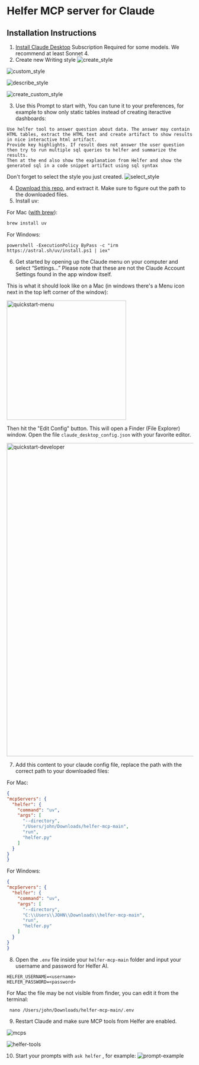 # Helfer MCP server for Claude

## Installation Instructions
1. [Install Claude Desktop](https://claude.ai/download) Subscription Required for some models. We recommend at least Sonnet 4.
2. Create new Writing style
![create_style](https://github.com/user-attachments/assets/24c37694-b617-44b3-9b4c-994fb3ddd40a)

![custom_style](https://github.com/user-attachments/assets/2f7f9771-656b-4a05-b5e5-e9b3e5203c11)

![describe_style](https://github.com/user-attachments/assets/6fe97466-651a-49fc-be03-d8f5a1ae7535)

![create_custom_style](https://github.com/user-attachments/assets/c75c63f5-e3f7-4db6-9deb-a92179c97103)


3. Use this Prompt to start with, You can tune it to your preferences, for example to show only static tables instead of creating iteractive dashboards:
  ```
Use helfer tool to answer question about data. The answer may contain HTML tables, extract the HTML text and create artifact to show results in nice interactive html artifact. 
Provide key highlights. If result does not answer the user question then try to run multiple sql queries to helfer and summarize the results.
Then at the end also show the explanation from Helfer and show the generated sql in a code snippet artifact using sql syntax
```
  Don't forget to select the style you just created.
![select_style](https://github.com/user-attachments/assets/fc494683-8056-4191-b4a6-4b18b342f1b5)

4. [Download this repo](https://github.com/helpwithmetrics/helfer-mcp/archive/refs/heads/main.zip), and extract it. Make sure to figure out the path to the downloaded files.
5. Install uv:

  For Mac ([with brew](https://brew.sh/)):
  ```bash
  brew install uv
  ```
 
  For Windows:
  ```
  powershell -ExecutionPolicy ByPass -c "irm https://astral.sh/uv/install.ps1 | iex"
  ```
6. Get started by opening up the Claude menu on your computer and select “Settings…” Please note that these are not the Claude Account Settings found in the app window itself.

This is what it should look like on a Mac (in windows there's a Menu icon next in the top left corner of the window):

<img width="322" alt="quickstart-menu" src="https://github.com/user-attachments/assets/093177c2-74e6-4318-a195-5f3ea2e07990" />

Then hit the "Edit Config" button. This will open a Finder (File Explorer) window. Open the file `claude_desktop_config.json` with your favorite editor.

<img width="844" alt="quickstart-developer" src="https://github.com/user-attachments/assets/f398076a-d675-4dc8-b073-58bce72f820b" />

7. Add this content to your claude config file, replace the path with the correct path to your downloaded files:

  For Mac:

  ```json
{
  "mcpServers": {
    "helfer": {
      "command": "uv",
      "args": [
        "--directory",
        "/Users/john/Downloads/helfer-mcp-main",
        "run",
        "helfer.py"
      ]
    }
  }
}
  ```

  For Windows:
  ```json
{
  "mcpServers": {
    "helfer": {
      "command": "uv",
      "args": [
        "--directory",
        "C:\\Users\\JOHN\\Downloads\\helfer-mcp-main",
        "run",
        "helfer.py"
      ]
    }
  }
}
  ```
  8. Open the `.env` file inside your `helfer-mcp-main` folder and input your username and password for Helfer AI.
  ```
HELFER_USERNAME=<username>
HELFER_PASSWORD=<password>
  ```
  For Mac the file may be not visible from finder, you can edit it from the terminal:
  ```
   nano /Users/john/Downloads/helfer-mcp-main/.env
  ```
  9. Restart Claude and make sure MCP tools from Helfer are enabled.

![mcps](https://github.com/user-attachments/assets/9250ad77-cb5c-48a2-941d-3001919d37d1)

![helfer-tools](https://github.com/user-attachments/assets/0e55ec6b-4834-448e-a36d-3a8316bd23c3)

  10. Start your prompts with `ask helfer` , for example:
![prompt-example](https://github.com/user-attachments/assets/c1829294-370f-4ddf-bfb1-7d07013407c8)


